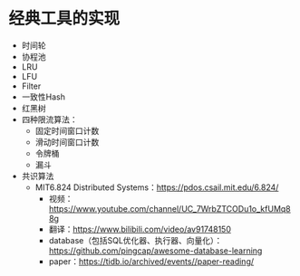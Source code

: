 # 经典工具的实现
- 时间轮
- 协程池
- LRU
- LFU
- Filter
- 一致性Hash
- 红黑树
- 四种限流算法：
    - 固定时间窗口计数
    - 滑动时间窗口计数
    - 令牌桶
    - 漏斗
- 共识算法
    - MIT6.824 Distributed Systems：https://pdos.csail.mit.edu/6.824/
        - 视频：https://www.youtube.com/channel/UC_7WrbZTCODu1o_kfUMq88g
        - 翻译：https://www.bilibili.com/video/av91748150
        - database（包括SQL优化器、执行器、向量化）：https://github.com/pingcap/awesome-database-learning
        - paper：https://tidb.io/archived/events//paper-reading/